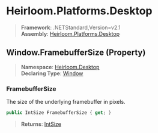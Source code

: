 # Heirloom.Platforms.Desktop

> **Framework**: .NETStandard,Version=v2.1  
> **Assembly**: [Heirloom.Platforms.Desktop][0]

## Window.FramebufferSize (Property)

> **Namespace**: [Heirloom.Desktop][0]  
> **Declaring Type**: [Window][1]

### FramebufferSize

The size of the underlying framebuffer in pixels.

```cs
public IntSize FramebufferSize { get; }
```

> **Returns**: [IntSize][2]

[0]: ../../../Heirloom.Platforms.Desktop.md
[1]: ../Window.md
[2]: ../../../Heirloom.Core/Heirloom/IntSize.md
